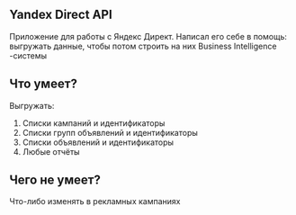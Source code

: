 Yandex Direct API
-
Приложение для работы с Яндекс Директ. 
Написал его себе в помощь: выгружать данные, чтобы потом строить на них Business Intelligence -системы

Что умеет?
-
Выгружать:
1. Списки кампаний и идентификаторы
2. Списки групп объявлений и идентификаторы
3. Списки объявлений и идентификаторы 
4. Любые отчёты

Чего не умеет?
-
Что-либо изменять в рекламных кампаниях